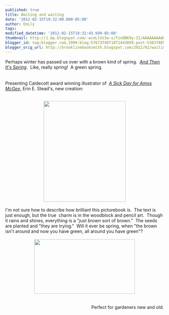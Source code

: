 ```yaml
---
published: true
title: Waiting and waiting
date: '2012-02-15T19:32:00.000-05:00'
author: Emily
tags: 
modified_datetime: '2012-02-15T19:32:43.699-05:00'
thumbnail: http://1.bp.blogspot.com/-wceLlVz3w-s/TzxOBK9y-2I/AAAAAAAAAUA/2t1D8h_acWg/s72-c/and-then-its-spring-large.jpg
blogger_id: tag:blogger.com,1999:blog-5767374071871443859.post-5383788549633622619
blogger_orig_url: http://brooklinebooksmith.blogspot.com/2012/02/waiting-and-waiting.html
---
```


Perhaps winter has passed us over with a brown kind of spring.&nbsp; <em><a href="http://www.brooklinebooksmith-shop.com/book/9781596436244">And Then It's Spring</a></em>.&nbsp; Like, really spring!&nbsp; A green spring.<br /><br /><br />Presenting Caldecott award winning illustrator of&nbsp; <em><a href="http://www.brooklinebooksmith-shop.com/book/9781596434028">A Sick Day for Amos McGee,</a></em> Erin E. Stead's, new creation:<br /><br /><div class="separator" style="clear: both; text-align: center;"><a href="http://1.bp.blogspot.com/-wceLlVz3w-s/TzxOBK9y-2I/AAAAAAAAAUA/2t1D8h_acWg/s1600/and-then-its-spring-large.jpg" imageanchor="1" style="margin-left: 1em; margin-right: 1em;"><img border="0" height="320" src="http://1.bp.blogspot.com/-wceLlVz3w-s/TzxOBK9y-2I/AAAAAAAAAUA/2t1D8h_acWg/s320/and-then-its-spring-large.jpg" width="261" /></a></div><br />I'm not sure how to describe how brilliant this picturebook is.&nbsp; The text is just enough, but the true&nbsp; charm is in the woodblock and pencil art.&nbsp;&nbsp;Though it rains and shines, everything is a "<em>just brown </em>sort of brown."&nbsp; The seeds are planted and&nbsp;"they are trying."&nbsp; Will it ever be spring, when "the brown isn't around and now you have green, all around you have green"?<br /><br /><div class="separator" style="clear: both; text-align: center;"><a href="http://1.bp.blogspot.com/-dgeBDMxltIs/TzxONUAtd6I/AAAAAAAAAUI/ywkhRxJxxs4/s1600/19and-then-its-spring-p-4_5.jpg" imageanchor="1" style="margin-left: 1em; margin-right: 1em;"><img border="0" height="173" src="http://1.bp.blogspot.com/-dgeBDMxltIs/TzxONUAtd6I/AAAAAAAAAUI/ywkhRxJxxs4/s320/19and-then-its-spring-p-4_5.jpg" width="320" /></a></div><br /><br /><div style="text-align: right;">Perfect for gardeners new and old.</div>